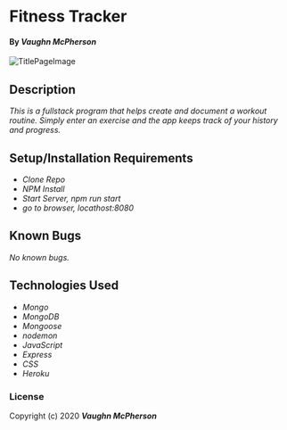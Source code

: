 # Fitness Tracker 

#### By _**Vaughn McPherson**_

![TitlePageImage](https://streetfighter.com/wp-content/uploads/2019/11/portrait-zangief-2.jpg)

## Description
_This is a fullstack program that helps create and document a workout routine. Simply enter an exercise and the app keeps track of your history and progress._
## Setup/Installation Requirements
* _Clone Repo_
* _NPM Install_
* _Start Server, npm run start_
* _go to browser, locathost:8080_

## Known Bugs
_No known bugs._

## Technologies Used
* _Mongo_
* _MongoDB_
* _Mongoose_
* _nodemon_
* _JavaScript_
* _Express_
* _CSS_
* _Heroku_



### License

Copyright (c) 2020 **_Vaughn McPherson_**













